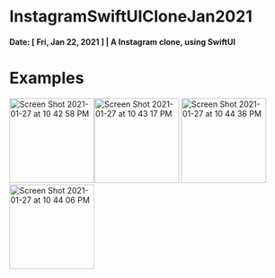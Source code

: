 # InstagramSwiftUICloneJan2021
#### Date: [ Fri, Jan 22, 2021 ] | A Instagram clone, using SwiftUI

# Examples

<img width="151" alt="Screen Shot 2021-01-27 at 10 42 58 PM" src="https://user-images.githubusercontent.com/44812411/106058661-db720680-60f1-11eb-96da-5c8e90b41bd3.png"><img width="151" alt="Screen Shot 2021-01-27 at 10 43 17 PM" src="https://user-images.githubusercontent.com/44812411/106058664-dca33380-60f1-11eb-9f25-5f29f3108b05.png">    <img width="151" alt="Screen Shot 2021-01-27 at 10 44 36 PM" src="https://user-images.githubusercontent.com/44812411/106058668-ddd46080-60f1-11eb-95dd-40014cf9203f.png"><img width="151" alt="Screen Shot 2021-01-27 at 10 44 06 PM" src="https://user-images.githubusercontent.com/44812411/106058677-de6cf700-60f1-11eb-864a-0f0ee7693303.png">


